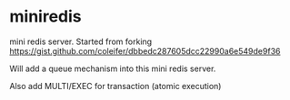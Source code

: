 # miniredis
mini redis server.
Started from forking https://gist.github.com/coleifer/dbbedc287605dcc22990a6e549de9f36

Will add a queue mechanism into this mini redis server.

Also add MULTI/EXEC for transaction (atomic execution)


